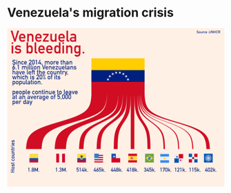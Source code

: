 # Venezuela's migration crisis

![Final](https://github.com/PietroViolo/venezuela_exodus/blob/main/venezuela_exodus_info.png)

